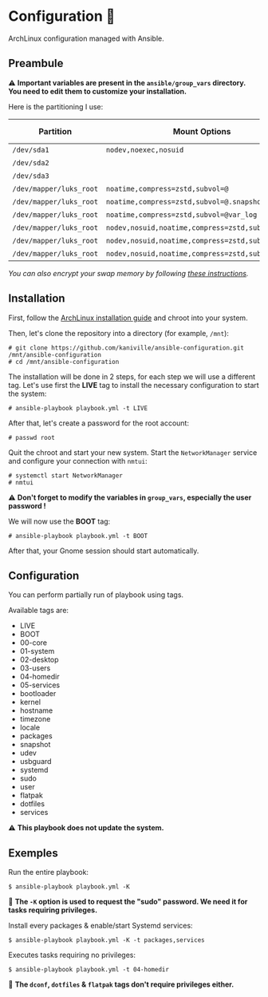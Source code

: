 # Configuration 🌸

ArchLinux configuration managed with Ansible.

## Preambule

⚠️ **Important variables are present in the `ansible/group_vars` directory. You need to edit them to customize your installation.**

Here is the partitioning I use:

| Partition                 | Mount Options                                     | Filesystem | Mount Point   |
|---------------------------|---------------------------------------------------|------------|---------------|
| `/dev/sda1`               | `nodev,noexec,nosuid`                             | vfat       | `/boot`       |
| `/dev/sda2`               |                                                   | swap       | none          |
| `/dev/sda3`               |                                                   | luks2      |               |
| `/dev/mapper/luks_root`   | `noatime,compress=zstd,subvol=@`                  | btrfs      | `/`           |
| `/dev/mapper/luks_root`   | `noatime,compress=zstd,subvol=@.snapshots`        | btrfs      | `/.snapshots` |
| `/dev/mapper/luks_root`   | `noatime,compress=zstd,subvol=@var_log`           | btrfs      | `/var/log`    |
| `/dev/mapper/luks_root`   | `nodev,nosuid,noatime,compress=zstd,subvol=@home` | btrfs      | `/home`       |
| `/dev/mapper/luks_root`   | `nodev,nosuid,noatime,compress=zstd,subvol=@opt`  | btrfs      | `/opt`        |
| `/dev/mapper/luks_root`   | `nodev,nosuid,noatime,compress=zstd,subvol=@srv`  | btrfs      | `/srv`        |

*You can also encrypt your swap memory by following [these instructions](https://wiki.archlinux.org/title/Dm-crypt/Swap_encryption).*

## Installation

First, follow the [ArchLinux installation guide](https://wiki.archlinux.org/title/Installation_guide) and chroot into your system.

Then, let's clone the repository into a directory (for example, `/mnt`):
```
# git clone https://github.com/kaniville/ansible-configuration.git /mnt/ansible-configuration
# cd /mnt/ansible-configuration
```

The installation will be done in 2 steps, for each step we will use a different tag.
Let's use first the **LIVE** tag to install the necessary configuration to start the system:
```
# ansible-playbook playbook.yml -t LIVE
```

After that, let's create a password for the root account:
```
# passwd root
```

Quit the chroot and start your new system.
Start the `NetworkManager` service and configure your connection with `nmtui`:
```
# systemctl start NetworkManager
# nmtui
```

⚠️ **Don't forget to modify the variables in `group_vars`, especially the user password !**

We will now use the **BOOT** tag:
```
# ansible-playbook playbook.yml -t BOOT
```

After that, your Gnome session should start automatically.

## Configuration

You can perform partially run of playbook using tags.

Available tags are:
- LIVE
- BOOT
- 00-core
- 01-system
- 02-desktop
- 03-users
- 04-homedir
- 05-services
- bootloader
- kernel
- hostname
- timezone
- locale
- packages
- snapshot
- udev
- usbguard
- systemd
- sudo
- user
- flatpak
- dotfiles
- services

⚠️ **This playbook does not update the system.**

## Exemples

Run the entire playbook:
```
$ ansible-playbook playbook.yml -K
```

📌 **The `-K` option is used to request the "sudo" password. We need it for tasks requiring privileges.**

Install every packages & enable/start Systemd services:
```
$ ansible-playbook playbook.yml -K -t packages,services
```

Executes tasks requiring no privileges:
```
$ ansible-playbook playbook.yml -t 04-homedir
```
📌 **The `dconf`, `dotfiles` & `flatpak` tags don't require privileges either.**
